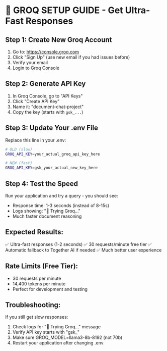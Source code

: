 # 🚀 GROQ SETUP GUIDE - Get Ultra-Fast Responses

## Step 1: Create New Groq Account
1. Go to: https://console.groq.com
2. Click "Sign Up" (use new email if you had issues before)
3. Verify your email
4. Login to Groq Console

## Step 2: Generate API Key
1. In Groq Console, go to "API Keys"
2. Click "Create API Key"
3. Name it: "document-chat-project"
4. Copy the key (starts with `gsk_...`)

## Step 3: Update Your .env File
Replace this line in your .env:
```bash
# OLD (slow)
GROQ_API_KEY=your_actual_groq_api_key_here

# NEW (fast)
GROQ_API_KEY=gsk_your_actual_new_key_here
```

## Step 4: Test the Speed
Run your application and try a query - you should see:
- Response time: 1-3 seconds (instead of 8-15s)
- Logs showing: "🚀 Trying Groq..."
- Much faster document reasoning

## Expected Results:
✅ Ultra-fast responses (1-2 seconds)
✅ 30 requests/minute free tier
✅ Automatic fallback to Together AI if needed
✅ Much better user experience

## Rate Limits (Free Tier):
- 30 requests per minute
- 14,400 tokens per minute  
- Perfect for development and testing

## Troubleshooting:
If you still get slow responses:
1. Check logs for "🚀 Trying Groq..." message
2. Verify API key starts with "gsk_"
3. Make sure GROQ_MODEL=llama3-8b-8192 (not 70b)
4. Restart your application after changing .env
